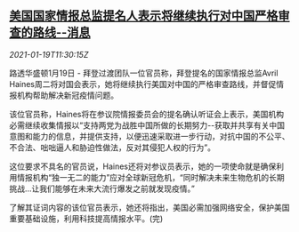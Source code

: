 <!--1611058997000-->
[美国国家情报总监提名人表示将继续执行对中国严格审查的路线--消息](https://cn.reuters.com/article/us-intelligence-haines-china-0119-idCNKBS29O19K)
------

<div><i>2021-01-19T11:30:15Z</i></div><p>路透华盛顿1月19日 - 拜登过渡团队一位官员称，拜登提名的国家情报总监Avril Haines周二将对国会表示，她将继续执行美国对中国的严格审查路线，并督促情报机构帮助解决新冠疫情问题。</p><p>该位官员称，Haines将在参议院情报委员会的提名确认听证会上表示，美国机构必需继续收集情报以“支持两党为战胜中国所做的长期努力--获取并共享有关中国意图和能力的信息，并提供支持，以便迅速采取进一步行动，对抗中国的不公平、不合法、咄咄逼人和胁迫性做法，反对其侵犯人权的行为”。</p><p>这位要求不具名的官员说，Haines还将对参议员表示，她的一项使命就是确保利用情报机构“独一无二的能力”应对全球新冠危机，“同时解决未来生物危机的长期挑战...让我们能够在未来大流行爆发之前就发现疫情。”</p><p>了解其证词内容的该位官员表示，她还将指出，美国必需加强网络安全，保护美国重要基础设施，利用科技提高情报水平。(完)</p>
